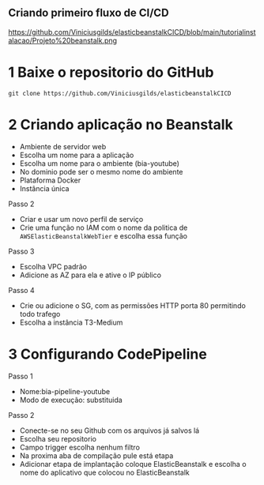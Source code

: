 ## Criando primeiro fluxo de CI/CD

https://github.com/Viniciusgilds/elasticbeanstalkCICD/blob/main/tutorialinstalacao/Projeto%20beanstalk.png

# 1 Baixe o repositorio do GitHub 
```
git clone https://github.com/Viniciusgilds/elasticbeanstalkCICD
```
# 2 Criando aplicação no Beanstalk

- Ambiente de servidor web
- Escolha um nome para a aplicação
- Escolha um nome para o ambiente (bia-youtube)
- No dominio pode ser o mesmo nome do ambiente
- Plataforma Docker
- Instância única
 
Passo 2 
- Criar e usar um novo perfil de serviço
- Crie uma função no IAM com o nome da politica de `AWSElasticBeanstalkWebTier` e escolha essa função 

Passo 3 
- Escolha VPC padrão 
- Adicione as AZ para ela e ative o IP público

Passo 4 

- Crie ou adicione o SG, com as permissões HTTP porta 80 permitindo todo trafego
- Escolha a instância T3-Medium

# 3 Configurando CodePipeline

Passo 1
- Nome:bia-pipeline-youtube
- Modo de execução: substituida

Passo 2 

- Conecte-se no seu Github com os arquivos já salvos lá 
- Escolha seu repositorio
- Campo trigger escolha nenhum filtro
- Na proxima aba de compilação pule está etapa
- Adicionar etapa de implantação coloque ElasticBeanstalk e escolha o nome do aplicativo que colocou no ElasticBeanstalk